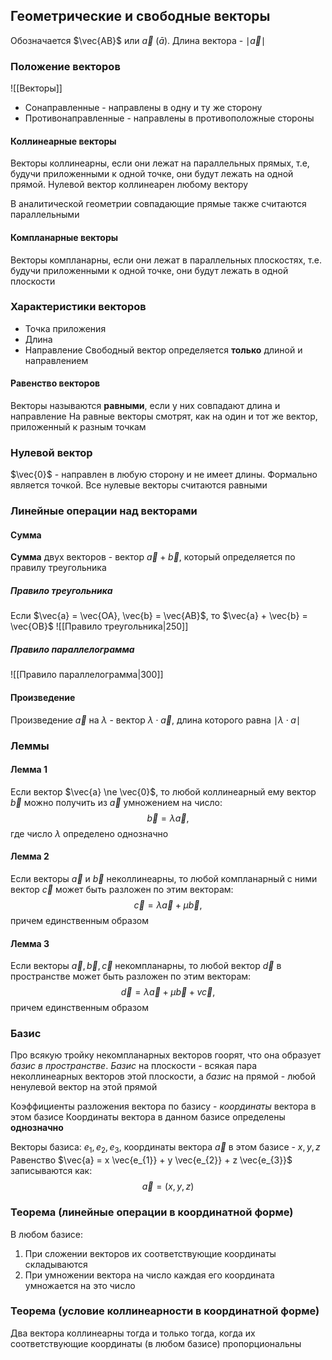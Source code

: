 ## Геометрические и свободные векторы 
Обозначается $\vec{AB}$ или $\vec{a}$ ($\bar{a}$).
Длина вектора - $\mid\vec{a}\mid$
### Положение векторов
![[Векторы]]
- Сонаправленные - направлены в одну и ту же сторону
- Противонаправленные - направлены в противоположные стороны
#### Коллинеарные векторы
Векторы коллинеарны, если они лежат на параллельных прямых, т.е, будучи приложенными к одной точке, они будут лежать на одной прямой.
Нулевой вектор коллинеарен любому вектору

В аналитической геометрии совпадающие прямые также считаются параллельными
#### Компланарные векторы
Векторы компланарны, если они лежат в параллельных плоскостях, т.е. будучи приложенными к одной точке, они будут лежать в одной плоскости
### Характеристики векторов
- Точка приложения
- Длина
- Направление
Свободный вектор определяется **только** длиной и направлением
#### Равенство векторов
Векторы называются **равными**, если у них совпадают длина и направление
На равные векторы смотрят, как на один и тот же вектор, приложенный к разным точкам
### Нулевой вектор
$\vec{0}$ - направлен в любую сторону и не имеет длины. Формально является точкой. Все нулевые векторы считаются равными
### Линейные операции над векторами
#### Сумма
**Сумма** двух векторов - вектор $\vec{a} + \vec{b}$, который определяется по правилу треугольника
##### Правило треугольника
Если $\vec{a} = \vec{OA}, \vec{b} = \vec{AB}$, то $\vec{a} + \vec{b} = \vec{OB}$
![[Правило треугольника|250]]
##### Правило параллелограмма
![[Правило параллелограмма|300]]
#### Произведение
Произведение $\vec{a}$ на $\lambda$ - вектор $\lambda \cdot \vec{a}$, длина которого равна $\mid \lambda \cdot a \mid$
### Леммы
#### Лемма 1
Если вектор $\vec{a} \ne \vec{0}$, то любой коллинеарный ему вектор $\vec{b}$ можно получить из $\vec{a}$ умножением на число:
$$\vec{b} = \lambda \vec{a},$$
где число $\lambda$ определено однозначно
#### Лемма 2
Если векторы $\vec{a}$ и $\vec{b}$ неколлинеарны, то любой компланарный с ними вектор $\vec{c}$ может быть разложен по этим векторам:
$$\vec{c} = \lambda \vec{a} + \mu \vec{b},$$
причем единственным образом
#### Лемма 3
Если векторы $\vec{a}, \vec{b}, \vec{c}$ некомпланарны, то любой вектор $\vec{d}$ в пространстве может быть разложен по этим векторам:
$$\vec{d} = \lambda \vec{a} + \mu \vec{b} + v \vec{c},$$
причем единственным образом
### Базис
Про всякую тройку некомпланарных векторов гоорят, что она образует *базис в пространстве*. *Базис* на плоскости - всякая пара неколлинеарных векторов этой плоскости, а *базис* на прямой - любой ненулевой вектор на этой прямой

Коэффициенты разложения вектора по базису - *координаты* вектора в этом базисе
Координаты вектора в данном базисе определены **однозначно**

Векторы базиса: $e_{1}, e_{2}, e_{3}$, координаты вектора $\vec{a}$ в этом базисе - $x, y, z$
Равенство $\vec{a} = x \vec{e_{1}} + y \vec{e_{2}} + z \vec{e_{3}}$ записываются как:
$$\vec{a} = (x, y, z)$$
### Теорема (линейные операции в координатной форме)
В любом базисе:
1. При сложении векторов их соответствующие координаты складываются
2. При умножении вектора на число каждая его координата умножается на это число
### Теорема (условие коллинеарности в координатной форме)
Два вектора коллинеарны тогда и только тогда, когда их соответствующие координаты (в любом базисе) пропорциональны